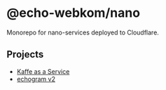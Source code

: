 # @echo-webkom/nano

Monorepo for nano-services deployed to Cloudflare.

## Projects

- [Kaffe as a Service](./kaffe)
- [echogram v2](./echogram)
